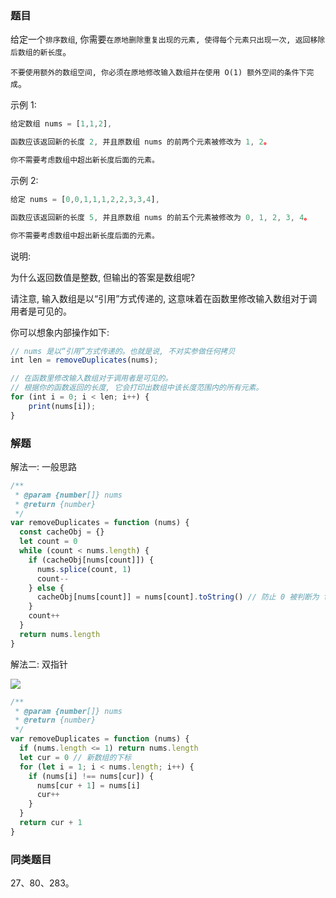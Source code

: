 ### 题目

给定一个`排序数组`, 你需要`在原地删除重复出现的元素, 使得每个元素只出现一次, 返回移除后数组的新长度`。

`不要使用额外的数组空间, 你必须在原地修改输入数组并在使用 O(1) 额外空间的条件下完成`。

示例 1:

```js
给定数组 nums = [1,1,2],

函数应该返回新的长度 2, 并且原数组 nums 的前两个元素被修改为 1, 2。

你不需要考虑数组中超出新长度后面的元素。
```

示例 2:

```js
给定 nums = [0,0,1,1,1,2,2,3,3,4],

函数应该返回新的长度 5, 并且原数组 nums 的前五个元素被修改为 0, 1, 2, 3, 4。

你不需要考虑数组中超出新长度后面的元素。
```

说明:

为什么返回数值是整数, 但输出的答案是数组呢?

请注意, 输入数组是以“引用”方式传递的, 这意味着在函数里修改输入数组对于调用者是可见的。

你可以想象内部操作如下:

```js
// nums 是以“引用”方式传递的。也就是说, 不对实参做任何拷贝
int len = removeDuplicates(nums);

// 在函数里修改输入数组对于调用者是可见的。
// 根据你的函数返回的长度, 它会打印出数组中该长度范围内的所有元素。
for (int i = 0; i < len; i++) {
    print(nums[i]);
}
```

### 解题

解法一: 一般思路

```js
/**
 * @param {number[]} nums
 * @return {number}
 */
var removeDuplicates = function (nums) {
  const cacheObj = {}
  let count = 0
  while (count < nums.length) {
    if (cacheObj[nums[count]]) {
      nums.splice(count, 1)
      count--
    } else {
      cacheObj[nums[count]] = nums[count].toString() // 防止 0 被判断为 false
    }
    count++
  }
  return nums.length
}
```

解法二: 双指针

![](http://with.muyunyun.cn/d3b1ba4aff45282b1ae4740d530c8834.jpg)

```js
/**
 * @param {number[]} nums
 * @return {number}
 */
var removeDuplicates = function (nums) {
  if (nums.length <= 1) return nums.length
  let cur = 0 // 新数组的下标
  for (let i = 1; i < nums.length; i++) {
    if (nums[i] !== nums[cur]) {
      nums[cur + 1] = nums[i]
      cur++
    }
  }
  return cur + 1
}
```

### 同类题目

27、80、283。